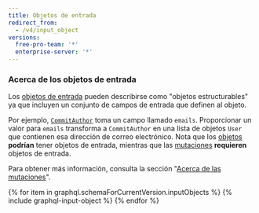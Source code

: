 ```yaml
---
title: Objetos de entrada
redirect_from:
  - /v4/input_object
versions:
  free-pro-team: '*'
  enterprise-server: '*'
---
```


### Acerca de los objetos de entrada

Los [objetos de entrada](https://graphql.github.io/graphql-spec/June2018/#sec-Input-Objects) pueden describirse como "objetos estructurables" ya que incluyen un conjunto de campos de entrada que definen al objeto.

Por ejemplo, [`CommitAuthor`](/v4/input_object/commitauthor/) toma un campo llamado `emails`. Proporcionar un valor para `emails` transforma a `CommitAuthor` en una lista de objetos `User` que contienen esa dirección de correo electrónico. Nota que los [objetos](/v4/object) **podrían** tener objetos de entrada, mientras que las [mutaciones](/v4/mutation) **requieren** objetos de entrada.

Para obtener más información, consulta la sección "[Acerca de las mutaciones](/v4/guides/forming-calls#about-mutations)".

{% for item in graphql.schemaForCurrentVersion.inputObjects %}
  {% include graphql-input-object %}
{% endfor %}
